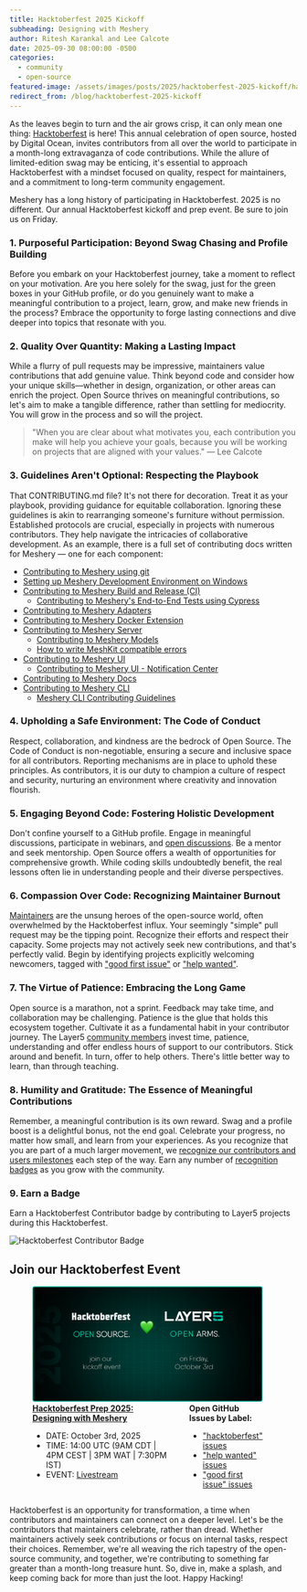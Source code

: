 ```yaml
---
title: Hacktoberfest 2025 Kickoff
subheading: Designing with Meshery
author: Ritesh Karankal and Lee Calcote
date: 2025-09-30 08:00:00 -0500
categories: 
  - community
  - open-source
featured-image: /assets/images/posts/2025/hacktoberfest-2025-kickoff/hacktoberfest-meshery-theme.png
redirect_from: /blog/hacktoberfest-2025-kickoff
---
```


As the leaves begin to turn and the air grows crisp, it can only mean one thing: [Hacktoberfest](https://hacktoberfest.com) is here! This annual celebration of open source, hosted by Digital Ocean, invites contributors from all over the world to participate in a month-long extravaganza of code contributions. While the allure of limited-edition swag may be enticing, it's essential to approach Hacktoberfest with a mindset focused on quality, respect for maintainers, and a commitment to long-term community engagement.

Meshery has a long history of participating in Hacktoberfest. 2025 is no different. Our annual Hacktoberfest kickoff and prep event. Be sure to join us on Friday.

### 1. Purposeful Participation: Beyond Swag Chasing and Profile Building

Before you embark on your Hacktoberfest journey, take a moment to reflect on your motivation. Are you here solely for the swag, just for the green boxes in your GitHub profile, or do you genuinely want to make a meaningful contribution to a project, learn, grow, and make new friends in the process? Embrace the opportunity to forge lasting connections and dive deeper into topics that resonate with you.

### 2. Quality Over Quantity: Making a Lasting Impact

While a flurry of pull requests may be impressive, maintainers value contributions that add genuine value. Think beyond code and consider how your unique skills—whether in design, organization, or other areas can enrich the project. Open Source thrives on meaningful contributions, so let's aim to make a tangible difference, rather than settling for mediocrity. You will grow in the process and so will the project.

> "When you are clear about what motivates you, each contribution you make will help you achieve your goals, because you will be working on projects that are aligned with your values." — Lee Calcote

### 3. Guidelines Aren't Optional: Respecting the Playbook

That CONTRIBUTING.md file? It's not there for decoration. Treat it as your playbook, providing guidance for equitable collaboration. Ignoring these guidelines is akin to rearranging someone's furniture without permission. Established protocols are crucial, especially in projects with numerous contributors. They help navigate the intricacies of collaborative development. As an example, there is a full set of contributing docs written for Meshery — one for each component:

- [Contributing to Meshery using git](https://docs.meshery.io/project/contributing/contributing-gitflow)
- [Setting up Meshery Development Environment on Windows](https://docs.meshery.io/project/contributing/meshery-windows)
- [Contributing to Meshery Build and Release (CI)](https://docs.meshery.io/project/contributing/build-and-release)
  - [Contributing to Meshery's End-to-End Tests using Cypress](https://docs.meshery.io/project/contributing/contributing-cypress)
- [Contributing to Meshery Adapters](https://docs.meshery.io/project/contributing/contributing-adapters)
- [Contributing to Meshery Docker Extension](https://docs.meshery.io/project/contributing/contributing-docker-extension)
- [Contributing to Meshery Server](https://docs.meshery.io/project/contributing/contributing-server)
  - [Contributing to Meshery Models](https://docs.meshery.io/project/contributing/contributing-models)
  - [How to write MeshKit compatible errors](https://docs.meshery.io/project/contributing/contributing-error)
- [Contributing to Meshery UI](https://docs.meshery.io/project/contributing/contributing-ui)
  - [Contributing to Meshery UI - Notification Center](https://docs.meshery.io/project/contributing/contributing-ui-notification-center)
- [Contributing to Meshery Docs](https://docs.meshery.io/project/contributing/contributing-docs)
- [Contributing to Meshery CLI](https://docs.meshery.io/project/contributing/contributing-cli)
  - [Meshery CLI Contributing Guidelines](https://docs.meshery.io/project/contributing/contributing-cli-guide)

### 4. Upholding a Safe Environment: The Code of Conduct

Respect, collaboration, and kindness are the bedrock of Open Source. The Code of Conduct is non-negotiable, ensuring a secure and inclusive space for all contributors. Reporting mechanisms are in place to uphold these principles. As contributors, it is our duty to champion a culture of respect and security, nurturing an environment where creativity and innovation flourish. 

### 5. Engaging Beyond Code: Fostering Holistic Development

Don't confine yourself to a GitHub profile. Engage in meaningful discussions, participate in webinars, and [open discussions](https://discuss.layer5.io). Be a mentor and seek mentorship. Open Source offers a wealth of opportunities for comprehensive growth. While coding skills undoubtedly benefit, the real lessons often lie in understanding people and their diverse perspectives.

### 6. Compassion Over Code: Recognizing Maintainer Burnout

<p><a href="/community/handbook/repository-overview">Maintainers</a> are the unsung heroes of the open-source world, often overwhelmed by the Hacktoberfest influx. Your seemingly "simple" pull request may be the tipping point. Recognize their efforts and respect their capacity. Some projects may not actively seek new contributions, and that's perfectly valid. Begin by identifying projects explicitly welcoming newcomers, tagged with <a href="https://github.com/issues?q=is%3Aopen+is%3Aissue+archived%3Afalse+org%3Alayer5io+org%3Alayer5labs+org%3Ameshery+org%3Aservice-mesh-performance+org%3Aservice-mesh-patterns+label%3A%22help+wanted%22+">"good first issue"</a> or <a href="https://github.com/issues?q=is%3Aopen+is%3Aissue+archived%3Afalse+org%3Alayer5io+org%3Ameshery+org%3Aservice-mesh-performance+org%3Aservice-mesh-patterns+label%3A%22help+wanted%22+">"help wanted"</a>.</p>

### 7. The Virtue of Patience: Embracing the Long Game

Open source is a marathon, not a sprint. Feedback may take time, and collaboration may be challenging. Patience is the glue that holds this ecosystem together. Cultivate it as a fundamental habit in your contributor journey. The Layer5 <a href="/community/members">community members</a> invest time, patience, understanding and offer endless hours of support to our contributors. Stick around and benefit. In turn, offer to help others. There's little better way to learn, than through teaching.

### 8. Humility and Gratitude: The Essence of Meaningful Contributions

Remember, a meaningful contribution is its own reward. Swag and a profile boost is a delightful bonus, not the end goal. Celebrate your progress, no matter how small, and learn from your experiences. As you recognize that you are part of a much larger movement, we <a href="/blog/community/layer5-recognition-program">recognize our contributors and users milestones</a> each step of the way. Earn any number of <a href="https://badges.layer5.io">recognition badges</a> as you grow with the community.

### 9. Earn a Badge

Earn a Hacktoberfest Contributor badge by contributing to Layer5 projects during this Hacktoberfest.

![Hacktoberfest Contributor Badge](/assets/images/posts/hacktoberfest-2025-kickoff/layer5-hacktoberfest25-badge.png)

## Join our Hacktoberfest Event

<figure class="imgWithCaption" style="width: 80%;">
  <a href="https://layer5.io/community/events/hacktoberfest-prep-2025-designing-with-meshery"><img src="/assets/images/posts/2025/hacktoberfest-2025-kickoff/hacktoberfest-layer5-open-arms.png" /></a>
  <figcaption style="display:flex;gap:2rem;">
    <div>
      <strong><a href="https://layer5.io/community/events/hacktoberfest-prep-2025-designing-with-meshery">Hacktoberfest Prep 2025: Designing with Meshery</a></strong>
      <ul>
        <li>DATE: October 3rd, 2025</li>
        <li>TIME: 14:00 UTC (9AM CDT | 4PM CEST | 3PM WAT | 7:30PM IST)</li>
        <li>EVENT: <a href="https://youtube.com/live/1-oaEy0Pm5I?feature=share">Livestream</a></li>
      </ul>
    </div>
    <div>
      <strong>Open GitHub Issues by Label:</strong>
      <ul>
        <li><a href="https://github.com/issues?q=is%3Aopen+is%3Aissue+archived%3Afalse+org%3Alayer5io+org%3Ameshery+org%3Aservice-mesh-performance+org%3Aservice-mesh-patterns+label%3A%22hacktoberfest%22+">"hacktoberfest" issues</a></li>
        <li><a href="https://github.com/issues?q=is%3Aopen+is%3Aissue+archived%3Afalse+org%3Alayer5io+org%3Ameshery+org%3Aservice-mesh-performance+org%3Aservice-mesh-patterns+label%3A%22help+wanted%22+">"help wanted" issues</a></li>
        <li><a href="https://github.com/issues?q=is%3Aopen+is%3Aissue+archived%3Afalse+org%3Alayer5io+org%3Alayer5labs+org%3Ameshery+org%3Aservice-mesh-performance+org%3Aservice-mesh-patterns+label%3A%22help+wanted%22+">"good first issue" issues</a></li>
      </ul>
    </div>
  </figcaption>
  </figure>

Hacktoberfest is an opportunity for transformation, a time when contributors and maintainers can connect on a deeper level. Let's be the contributors that maintainers celebrate, rather than dread. Whether maintainers actively seek contributions or focus on internal tasks, respect their choices. Remember, we're all weaving the rich tapestry of the open-source community, and together, we're contributing to something far greater than a month-long treasure hunt. So, dive in, make a splash, and keep coming back for more than just the loot. Happy Hacking!
